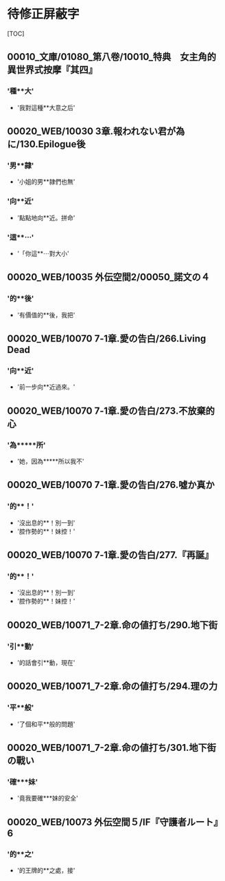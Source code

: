 # 待修正屏蔽字

[TOC]

## 00010_文庫/01080_第八卷/10010_特典　女主角的異世界式按摩『其四』

### '種**大'

- '我對這種**大意之后'


## 00020_WEB/10030 3章.報われない君が為に/130.Epilogue後

### '男**隷'

- '小姐的男**隷們也無'

### '向**近'

- '點點地向**近。拼命'

### '這**⋯'

- '「你這**⋯對大小'


## 00020_WEB/10035 外伝空間2/00050_諾文の４

### '的**後'

- '有價值的**後，我把'


## 00020_WEB/10070 7‐1章.愛の告白/266.Living Dead

### '向**近'

- '前一步向**近過來。'


## 00020_WEB/10070 7‐1章.愛の告白/273.不放棄的心

### '為*****所'

- '她，因為*****所以我不'


## 00020_WEB/10070 7‐1章.愛の告白/276.噓か真か

### '的**！'

- '沒出息的**！別一到'
- '腔作勢的**！妹控！'


## 00020_WEB/10070 7‐1章.愛の告白/277.『再誕』

### '的**！'

- '沒出息的**！別一到'
- '腔作勢的**！妹控！'


## 00020_WEB/10071_7-2章.命の値打ち/290.地下街

### '引**動'

- '的話會引**動，現在'


## 00020_WEB/10071_7-2章.命の値打ち/294.理の力

### '平**般'

- '了個和平**般的問題'


## 00020_WEB/10071_7-2章.命の値打ち/301.地下街の戰い

### '確***妹'

- '竟我要確***妹的安全'


## 00020_WEB/10073 外伝空間５/IF『守護者ルート』6

### '的**之'

- '的王牌的**之處，接'
